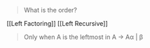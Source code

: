 > What is the order?

[[Left Factoring]] 
[[Left Recursive]]

> Only when A is the leftmost in A -> Aα | β   